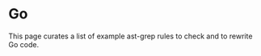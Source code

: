 # Go

This page curates a list of example ast-grep rules to check and to rewrite Go code.

<!--@include: ./find-func-declaration-with-prefix.md-->
<!--@include: ./match-function-call.md-->
